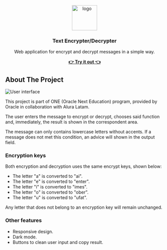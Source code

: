 <div align="center">
<a href="https://alejojooo.github.io/encryptor/">
    <img src="https://user-images.githubusercontent.com/78036094/211668159-dcbbaa71-6a4b-4c72-8041-193401ece2a9.png" alt="logo" width="80" height="80">
</a>
<h3>Text Encrypter/Decrypter</h3>
<p>
Web application for encrypt and decrypt messages in a simple way.
</p>
<a href="https://alejojooo.github.io/encryptor/"><strong>👉 Try it out 👈</strong></a>
</div>

## About The Project

![User interface](https://user-images.githubusercontent.com/78036094/211670078-8ce6c6e6-48b3-457e-bf64-08dd7d33ac95.png)

This project is part of ONE (Oracle Next Education) program, provided by Oracle in collaboration with Alura Latam.

The user enters the message to encrypt or decrypt, chooses said function and, immediately, the result is shown in the correspondent area.

The message can only contains lowercase letters without accents. If a message does not met this condition, an advice will shown in the output field.

### Encryption keys

Both encryption and decryption uses the same encrypt keys, shown below:

* The letter "a" is converted to "ai".
* The letter "e" is converted to "enter".
* The letter "i" is converted to "imes".
* The letter "o" is converted to "ober".
* The letter "u" is converted to "ufat".

Any letter that does not belong to an encryption key will remain unchanged.

### Other features

* Responsive design.
* Dark mode.
* Buttons to clean user input and copy result.
